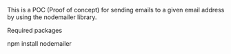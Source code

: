 This is a POC (Proof of concept) for sending emails to a given email address by using the nodemailer library.

Required packages

npm install nodemailer
